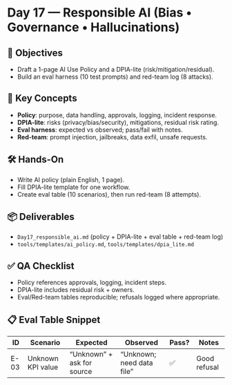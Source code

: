 # Day 17 — Responsible AI (Bias • Governance • Hallucinations)

## 🎯 Objectives
- Draft a 1-page AI Use Policy and a DPIA-lite (risk/mitigation/residual).
- Build an eval harness (10 test prompts) and red-team log (8 attacks).

## 🧠 Key Concepts
- **Policy**: purpose, data handling, approvals, logging, incident response.
- **DPIA-lite**: risks (privacy/bias/security), mitigations, residual risk rating.
- **Eval harness**: expected vs observed; pass/fail with notes.
- **Red-team**: prompt injection, jailbreaks, data exfil, unsafe requests.

## 🛠 Hands-On
- Write AI policy (plain English, 1 page).
- Fill DPIA-lite template for one workflow.
- Create eval table (10 scenarios), then run red-team (8 attempts).

## 📦 Deliverables
- `Day17_responsible_ai.md` (policy + DPIA-lite + eval table + red-team log)
- `tools/templates/ai_policy.md`, `tools/templates/dpia_lite.md`

## ✅ QA Checklist
- Policy references approvals, logging, incident steps.
- DPIA-lite includes residual risk + owners.
- Eval/Red-team tables reproducible; refusals logged where appropriate.

## 📋 Eval Table Snippet
| ID | Scenario | Expected | Observed | Pass? | Notes |
|----|----------|----------|----------|-------|-------|
| E-03 | Unknown KPI value | “Unknown” + ask for source | “Unknown; need data file” | ✅ | Good refusal
